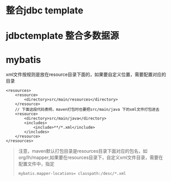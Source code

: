 # 整合jdbc template

# jdbctemplate 整合多数据源

# mybatis

xml文件按规则是放在resource目录下面的，如果要自定义位置，需要配置对应的目录

```
<resources>
    <resource>
        <directory>src/main/resources</directory>
    </resource>
    // 下面这段代码表明，maven打包时也要把src/main/java 下的xml文件打包进去
    <resource>
        <directory>src/main/java</directory>
        <includes>
            <include>**/*.xml</include>
        </includes>
    </resource>
</resources>
```

> 注意，maven默认打包目录是resources目录下面对应的包名，如org/lh/mapper,如果要在resources目录下，自定义xml文件目录，需要在配置文件中，指定
>
> ```
> mybatis.mapper-locations= classpath:/desc/*.xml
> ```

